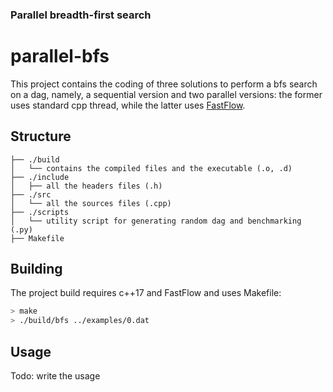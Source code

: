 ### Parallel breadth-first search
# parallel-bfs
This project contains the coding of three solutions to perform a bfs search on a dag, namely, a sequential version and two parallel versions: the former uses standard cpp thread, while the latter uses [FastFlow](https://github.com/fastflow/fastflow).

## Structure
```
├── ./build
│   └── contains the compiled files and the executable (.o, .d)
├── ./include
│   ├── all the headers files (.h)
├── ./src
│   └── all the sources files (.cpp)
├── ./scripts
│   └── utility script for generating random dag and benchmarking (.py)
├── Makefile
```
## Building

The project build requires c++17 and FastFlow and uses Makefile:

``` bash
> make
> ./build/bfs ../examples/0.dat
```

## Usage
Todo: write the usage